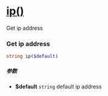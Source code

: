 [ip()](http://twinh.github.com/widget/api/ip)
=============================================

Get ip address

### Get ip address
```php
string ip($default)
```

##### 参数
* **$default** `string` default ip address

